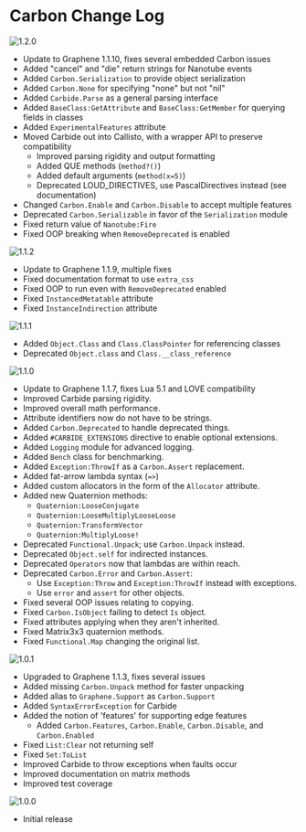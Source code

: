 # Carbon Change Log

![1.2.0](https://img.shields.io/badge/1.2.0-in_development-orange.svg?style=flat-square)
- Update to Graphene 1.1.10, fixes several embedded Carbon issues
- Added "cancel" and "die" return strings for Nanotube events
- Added `Carbon.Serialization` to provide object serialization
- Added `Carbon.None` for specifying "none" but not "nil"
- Added `Carbide.Parse` as a general parsing interface
- Added `BaseClass:GetAttribute` and `BaseClass:GetMember` for querying fields in classes
- Added `ExperimentalFeatures` attribute
- Moved Carbide out into Callisto, with a wrapper API to preserve compatibility
	- Improved parsing rigidity and output formatting
	- Added QUE methods (`method?()`)
	- Added default arguments (`method(x=5)`)
	- Deprecated LOUD_DIRECTIVES, use PascalDirectives instead (see documentation)
- Changed `Carbon.Enable` and `Carbon.Disable` to accept multiple features
- Deprecated `Carbon.Serializable` in favor of the `Serialization` module
- Fixed return value of `Nanotube:Fire`
- Fixed OOP breaking when `RemoveDeprecated` is enabled

![1.1.2](https://img.shields.io/badge/1.1.2-released-brightgreen.svg?style=flat-square)
- Update to Graphene 1.1.9, multiple fixes
- Fixed documentation format to use `extra_css`
- Fixed OOP to run even with `RemoveDeprecated` enabled
- Fixed `InstancedMetatable` attribute
- Fixed `InstanceIndirection` attribute

![1.1.1](https://img.shields.io/badge/1.1.1-unsupported-red.svg?style=flat-square)
- Added `Object.Class` and `Class.ClassPointer` for referencing classes
- Deprecated `Object.class` and `Class.__class_reference`

![1.1.0](https://img.shields.io/badge/1.1.0-unsupported-red.svg?style=flat-square)
- Update to Graphene 1.1.7, fixes Lua 5.1 and LOVE compatibility
- Improved Carbide parsing rigidity.
- Improved overall math performance.
- Attribute identifiers now do not have to be strings.
- Added `Carbon.Deprecated` to handle deprecated things.
- Added `#CARBIDE_EXTENSIONS` directive to enable optional extensions.
- Added `Logging` module for advanced logging.
- Added `Bench` class for benchmarking.
- Added `Exception:ThrowIf` as a `Carbon.Assert` replacement.
- Added fat-arrow lambda syntax (`=>`)
- Added custom allocators in the form of the `Allocator` attribute.
- Added new Quaternion methods:
	- `Quaternion:LooseConjugate`
	- `Quaternion:LooseMultiplyLooseLoose`
	- `Quaternion:TransformVector`
	- `Quaternion:MultiplyLoose!`
- Deprecated `Functional.Unpack`; use `Carbon.Unpack` instead.
- Deprecated `Object.self` for indirected instances.
- Deprecated `Operators` now that lambdas are within reach.
- Deprecated `Carbon.Error` and `Carbon.Assert`:
	- Use `Exception:Throw` and `Exception:ThrowIf` instead with exceptions.
	- Use `error` and `assert` for other objects.
- Fixed several OOP issues relating to copying.
- Fixed `Carbon.IsObject` failing to detect `Is` object.
- Fixed attributes applying when they aren't inherited.
- Fixed Matrix3x3 quaternion methods.
- Fixed `Functional.Map` changing the original list.

![1.0.1](https://img.shields.io/badge/1.0.1-unsupported-red.svg?style=flat-square)
- Upgraded to Graphene 1.1.3, fixes several issues
- Added missing `Carbon.Unpack` method for faster unpacking
- Added alias to `Graphene.Support` as `Carbon.Support`
- Added `SyntaxErrorException` for Carbide
- Added the notion of 'features' for supporting edge features
	- Added `Carbon.Features`, `Carbon.Enable`, `Carbon.Disable`, and `Carbon.Enabled`
- Fixed `List:Clear` not returning self
- Fixed `Set:ToList`
- Improved Carbide to throw exceptions when faults occur
- Improved documentation on matrix methods
- Improved test coverage

![1.0.0](https://img.shields.io/badge/1.0.0-unsupported-red.svg?style=flat-square)
- Initial release